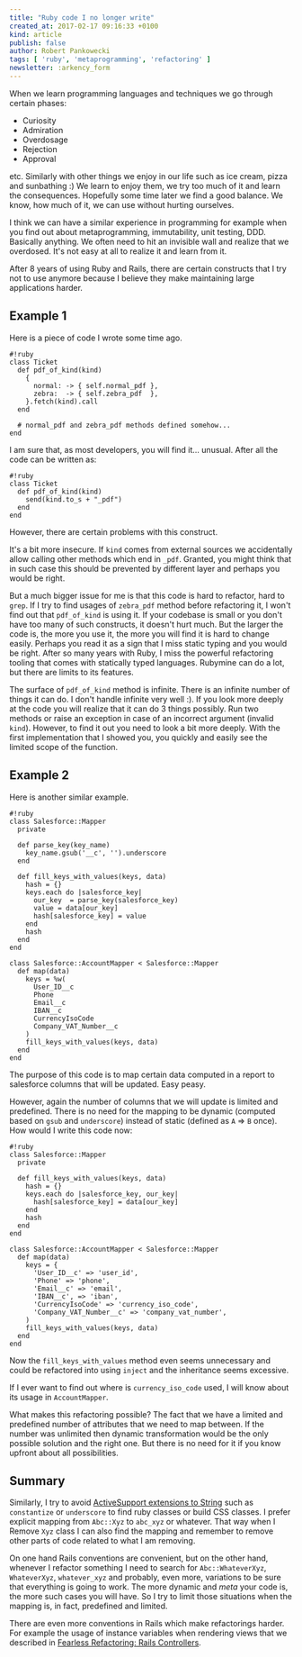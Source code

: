 ```yaml
---
title: "Ruby code I no longer write"
created_at: 2017-02-17 09:16:33 +0100
kind: article
publish: false
author: Robert Pankowecki
tags: [ 'ruby', 'metaprogramming', 'refactoring' ]
newsletter: :arkency_form
---
```


When we learn programming languages and techniques we go through certain phases:

* Curiosity
* Admiration
* Overdosage
* Rejection
* Approval

etc. Similarly with other things we enjoy in our life such as ice cream, pizza and sunbathing :)
We learn to enjoy them, we try too much of it and learn the consequences. Hopefully
some time later we find a good balance. We know, how much of it, we can use without hurting ourselves.

I think we can have a similar experience in programming for example when you find out about
metaprogramming, immutability, unit testing, DDD. Basically anything. We often need to hit
an invisible wall and realize that we overdosed. It's not easy at all to realize it and learn
from it.

After 8 years of using Ruby and Rails, there are certain constructs that I try not to use anymore
because I believe they make maintaining large applications harder.

<!-- more -->

## Example 1

Here is a piece of code I wrote some time ago.

```
#!ruby
class Ticket
  def pdf_of_kind(kind)
    {
      normal: -> { self.normal_pdf },
      zebra:  -> { self.zebra_pdf  },
    }.fetch(kind).call
  end

  # normal_pdf and zebra_pdf methods defined somehow...
end
```

I am sure that, as most developers, you will find it... unusual. After all
the code can be written as:

```
#!ruby
class Ticket
  def pdf_of_kind(kind)
    send(kind.to_s + "_pdf")
  end
end
```

However, there are certain problems with this construct.

It's a bit more insecure. If `kind` comes from external sources we
accidentally allow calling other methods which end in `_pdf`. Granted,
you might think that in such case this should be prevented by different layer
and perhaps you would be right.

But a much bigger issue for me is that this code is hard to refactor, hard to `grep`.
If I try to find usages of `zebra_pdf` method before refactoring it, I won't find out that
`pdf_of_kind` is using it. If your codebase is small or you don't have too many of such
constructs, it doesn't hurt much. But the larger the code is, the more you use it,
the more you will find it is hard to change easily. Perhaps you read it as a sign that
I miss static typing and you would be right. After so many years with Ruby, I miss the
powerful refactoring tooling that comes with statically typed languages. Rubymine can do
a lot, but there are limits to its features.

The surface of `pdf_of_kind` method is infinite. There is an infinite number of things it
can do. I don't handle infinite very well :). If you look more deeply at the code you will
realize that it can do 3 things possibly. Run two methods or raise an exception in case of an incorrect
argument (invalid `kind`). However, to find it out you need to look a bit more deeply. With the first
implementation that I showed you, you quickly and easily see the limited scope of the function.

## Example 2

Here is another similar example.

```
#!ruby
class Salesforce::Mapper
  private

  def parse_key(key_name)
    key_name.gsub('__c', '').underscore
  end

  def fill_keys_with_values(keys, data)
    hash = {}
    keys.each do |salesforce_key|
      our_key  = parse_key(salesforce_key)
      value = data[our_key]
      hash[salesforce_key] = value
    end
    hash
  end
end

class Salesforce::AccountMapper < Salesforce::Mapper
  def map(data)
    keys = %w(
      User_ID__c
      Phone
      Email__c
      IBAN__c
      CurrencyIsoCode
      Company_VAT_Number__c
    )
    fill_keys_with_values(keys, data)
  end
end
```

The purpose of this code is to map certain data computed in a report to salesforce columns
that will be updated. Easy peasy.

However, again the number of columns that we will update is limited and predefined.
There is no need for the mapping to be dynamic (computed based on `gsub` and `underscore`)
instead of static (defined as `A` => `B` once). How would I write this code now:

```
#!ruby
class Salesforce::Mapper
  private

  def fill_keys_with_values(keys, data)
    hash = {}
    keys.each do |salesforce_key, our_key|
      hash[salesforce_key] = data[our_key]
    end
    hash
  end
end

class Salesforce::AccountMapper < Salesforce::Mapper
  def map(data)
    keys = {
      'User_ID__c' => 'user_id',
      'Phone' => 'phone',
      'Email__c' => 'email',
      'IBAN__c', => 'iban',
      'CurrencyIsoCode' => 'currency_iso_code',
      'Company_VAT_Number__c' => 'company_vat_number',
    )
    fill_keys_with_values(keys, data)
  end
end
```

Now the `fill_keys_with_values` method even seems unnecessary and could be refactored
into using `inject` and the inheritance seems excessive.

If I ever want to find out where is `currency_iso_code` used, I will know about
its usage in `AccountMapper`.

What makes this refactoring possible? The fact that we have a limited and predefined
number of attributes that we need to map between. If the number was unlimited then
dynamic transformation would be the only possible solution and the right one. But
there is no need for it if you know upfront about all possibilities.

## Summary

Similarly, I try to avoid [ActiveSupport extensions to String](http://edgeguides.rubyonrails.org/active_support_core_extensions.html#inflections)
such as `constantize` or `underscore` to find ruby classes or build CSS classes.
I prefer explicit mapping from `Abc::Xyz` to `abc_xyz` or whatever. That way when
I Remove `Xyz` class I can also find the mapping and remember to remove other parts
of code related to what I am removing.

On one hand Rails conventions are convenient, but on the other hand, whenever I refactor
something I need to search for `Abc::WhateverXyz`, `WhateverXyz`, `whatever_xyz` and
probably, even more, variations to be sure that everything is going to work. The more
dynamic and _meta_ your code is, the more such cases you will have. So I try to limit
those situations when the mapping is, in fact, predefined and limited.

There are even more conventions in Rails which make refactorings harder. For example
the usage of instance variables when rendering views that we described in
[Fearless Refactoring: Rails Controllers](http://rails-refactoring.com/).
